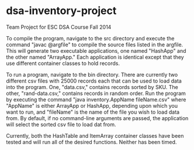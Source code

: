 dsa-inventory-project
=====================

Team Project for ESC DSA Course Fall 2014

To compile the program, navigate to the src directory and execute the 
command "javac @argfile" to compile the source files listed in the argfile.
This will generate two executable applications, one named "HashApp" and 
the other named "ArrayApp." Each application is identical except that they
use different container classes to hold records.

To run a program, navigate to the bin directory. There are currently two
different csv files with 25000 records each that can be used to load data
into the program. One, "data.csv," contains records sorted by SKU. The other, 
"rand-data.csv," contains records in random order. Run the program by
executing the command "java inventory.AppName fileName.csv" where 
"AppName" is either ArrayApp or HashApp, depending upon which you want to run,
and "fileName" is the name of the file you wish to load data from. By default,
if no command-line arguments are passed, the application will select the
sorted csv file to load dat from.

Currently, both the HashTable and ItemArray container classes have been
tested and will run all of the desired functions. Neither has been timed.
